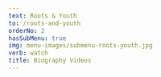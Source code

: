 ```yaml
---
text: Roots & Youth
to: /roots-and-youth
orderNo: 2
hasSubMenu: true
img: menu-images/submenu-roots-youth.jpg
verb: watch
title: Biography Videos
---
```

